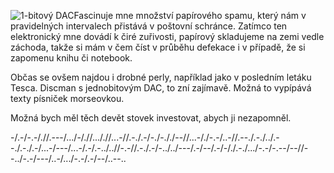 <!-- dcterms:identifier = riderweblog#90 -->
<!-- dcterms:title = Papírový spam -->
<!-- np9:categoryId = 2 -->
<!-- x4w:category = Lidé a jiná zvěř -->
<!-- np9:authorId = 1 -->
<!-- np9:authorEmail = michal.valasek@altairis.cz -->
<!-- dcterms:creator = Michal Altair Valášek -->
<!-- dcterms:created = 2003-09-28T03:43:51+02:00 -->
<!-- dcterms:date = 2003-09-28T03:43:51+02:00 -->

![1-bitový DAC](http://weblog.rider.cz/files/1bitdac.jpg)Fascinuje mne množství papírového spamu, který nám v pravidelných intervalech přistává v poštovní schránce. Zatímco ten elektronický mne dovádí k čiré zuřivosti, papírový skladujeme na zemi vedle záchoda, takže si mám v čem číst v průběhu defekace i v případě, že si zapomenu knihu či notebook.

Občas se ovšem najdou i drobné perly, například jako v posledním letáku Tesca. Discman s jednobitovým DAC, to zní zajímavě. Možná to vypípává texty písniček morseovkou.

Možná bych měl těch devět stovek investovat, abych ji nezapomněl.

-/.-/-.-/.//.---/.../-/.//..././/...-//.-./.-/-./-././--//...-/./-.-/..-//.--./.-./../.--./.-./.-/...-/---/...-/.-/.-../..//-.-//.-./.-/-../../---/.-/--/.-/-/./.-./.../-.-/-.--/--//--../-.-/---/..-/.../-.-/.-/--/..--..